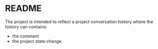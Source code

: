# README

The project is intended to reflect a project conversation history where the history can contains:
- the comment
- the project state change
